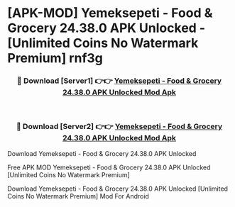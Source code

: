 # [APK-MOD] Yemeksepeti - Food & Grocery 24.38.0 APK Unlocked - [Unlimited Coins No Watermark Premium] rnf3g



<div align="center">
<h3>🔴 Download [Server1] 👉👉 <a href="https://momento.my/?title=Yemeksepeti_-_Food_&_Grocery_24.38.0_APK_Unlocked">Yemeksepeti - Food & Grocery 24.38.0 APK Unlocked Mod Apk</a></h3><br>

<h3>🔴 Download [Server2] 👉👉 <a href="https://momento.my/?title=Yemeksepeti_-_Food_&_Grocery_24.38.0_APK_Unlocked">Yemeksepeti - Food & Grocery 24.38.0 APK Unlocked Mod Apk</a></h3>
</div>



Download Yemeksepeti - Food & Grocery 24.38.0 APK Unlocked 

Free APK MOD Yemeksepeti - Food & Grocery 24.38.0 APK Unlocked [Unlimited Coins No Watermark Premium]

Download Yemeksepeti - Food & Grocery 24.38.0 APK Unlocked [Unlimited Coins No Watermark Premium] Mod For Android
